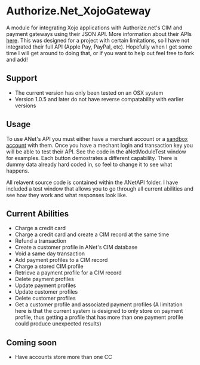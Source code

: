 # Authorize.Net_XojoGateway
A module for  integrating Xojo applications with Authorize.net's CIM and payment gateways using their JSON API. More information about their APIs [here](http://developer.authorize.net/api/reference/). This was designed for a project with certain limitations, so I have not integrated their full API (Apple Pay, PayPal, etc). Hopefully when I get some time I will get around to doing that, or if you want to help out feel free to fork and add!

## Support
* The current version has only been tested on an OSX system 
* Version 1.0.5 and later do not have reverse compatability with earlier versions

## Usage
To use ANet's API you must either have a merchant account or a [sandbox account](https://developer.authorize.net/hello_world/sandbox/) with them. Once you have a mechant login and transaction key you will be able to test their API. See the code in the aNetModuleTest window for examples. Each button demostrates a different capability. There is dummy data already hard coded in, so feel to change it to see what happens. 

All relavent source code is contained within the ANetAPI folder. I have included a test window that allows you to go through all current abilities and see how they work and what responses look like. 

## Current Abilities
* Charge a credit card
* Charge a credit card and create a CIM record at the same time
* Refund a transaction
* Create a customer profile in ANet's CIM database
* Void a same day transaction
* Add payment profiles to a CIM record
* Charge a stored CIM profile
* Retrieve a payment profile for a CIM record
* Delete payment profiles
* Update payment profiles
* Update customer profiles
* Delete customer profiles
* Get a customer profile and associated payment profiles (A limitation here is that the current system is designed to only store on payment profile, thus getting a profile that has more than one payment profile could produce unexpected results)

## Coming soon
* Have accounts store more than one CC



